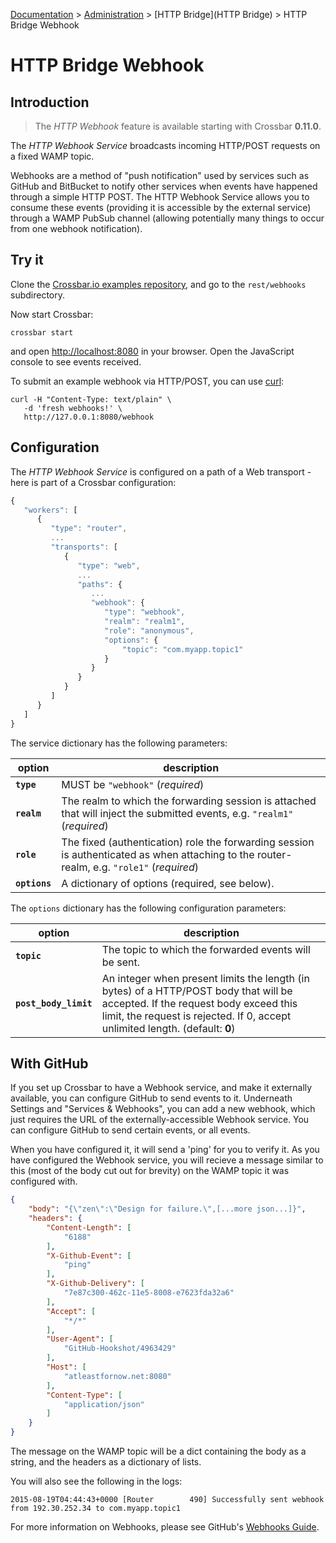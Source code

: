 [Documentation](.) > [Administration](Administration) > [HTTP Bridge](HTTP Bridge) > HTTP Bridge Webhook

# HTTP Bridge Webhook

## Introduction

> The *HTTP Webhook* feature is available starting with Crossbar **0.11.0**.

The *HTTP Webhook Service* broadcasts incoming HTTP/POST requests on a fixed WAMP topic.

Webhooks are a method of "push notification" used by services such as GitHub and BitBucket to notify other services when events have happened through a simple HTTP POST.
The HTTP Webhook Service allows you to consume these events (providing it is accessible by the external service) through a WAMP PubSub channel (allowing potentially many things to occur from one webhook notification).


## Try it

Clone the [Crossbar.io examples repository](https://github.com/crossbario/crossbarexamples), and go to the `rest/webhooks` subdirectory.

Now start Crossbar:

```console
crossbar start
```

and open [http://localhost:8080](http://localhost:8080) in your browser.
Open the JavaScript console to see events received.

To submit an example webhook via HTTP/POST, you can use [curl](http://curl.haxx.se/):

```console
curl -H "Content-Type: text/plain" \
   -d 'fresh webhooks!' \
   http://127.0.0.1:8080/webhook
```

## Configuration

The *HTTP Webhook Service* is configured on a path of a Web transport - here is part of a Crossbar configuration:

```javascript
{
   "workers": [
      {
         "type": "router",
         ...
         "transports": [
            {
               "type": "web",
               ...
               "paths": {
                  ...
                  "webhook": {
                     "type": "webhook",
                     "realm": "realm1",
                     "role": "anonymous",
                     "options": {
                         "topic": "com.myapp.topic1"
                     }
                  }
               }
            }
         ]
      }
   ]
}
```

The service dictionary has the following parameters:

option | description
---|---
**`type`** | MUST be `"webhook"` (*required*)
**`realm`** | The realm to which the forwarding session is attached that will inject the submitted events, e.g. `"realm1"` (*required*)
**`role`** | The fixed (authentication) role the forwarding session is authenticated as when attaching to the router-realm, e.g. `"role1"` (*required*)
**`options`** | A dictionary of options (required, see below).

The `options` dictionary has the following configuration parameters:

option | description
---|---
**`topic`** | The topic to which the forwarded events will be sent.
**`post_body_limit`** | An integer when present limits the length (in bytes) of a HTTP/POST body that will be accepted. If the request body exceed this limit, the request is rejected. If 0, accept unlimited length. (default: **0**)


## With GitHub

If you set up Crossbar to have a Webhook service, and make it externally available, you can configure GitHub to send events to it.
Underneath Settings and "Services & Webhooks", you can add a new webhook, which just requires the URL of the externally-accessible Webhook service.
You can configure GitHub to send certain events, or all events.

When you have configured it, it will send a 'ping' for you to verify it.
As you have configured the Webhook service, you will recieve a message similar to this (most of the body cut out for brevity) on the WAMP topic it was configured with.


```json
{
    "body": "{\"zen\":\"Design for failure.\",[...more json...]}",
    "headers": {
        "Content-Length": [
            "6188"
        ],
        "X-Github-Event": [
            "ping"
        ],
        "X-Github-Delivery": [
            "7e87c300-462c-11e5-8008-e7623fda32a6"
        ],
        "Accept": [
            "*/*"
        ],
        "User-Agent": [
            "GitHub-Hookshot/4963429"
        ],
        "Host": [
            "atleastfornow.net:8080"
        ],
        "Content-Type": [
            "application/json"
        ]
    }
}
```

The message on the WAMP topic will be a dict containing the body as a string, and the headers as a dictionary of lists.

You will also see the following in the logs:

```
2015-08-19T04:44:43+0000 [Router        490] Successfully sent webhook from 192.30.252.34 to com.myapp.topic1
```

For more information on Webhooks, please see GitHub's [Webhooks Guide](https://developer.github.com/webhooks/).
